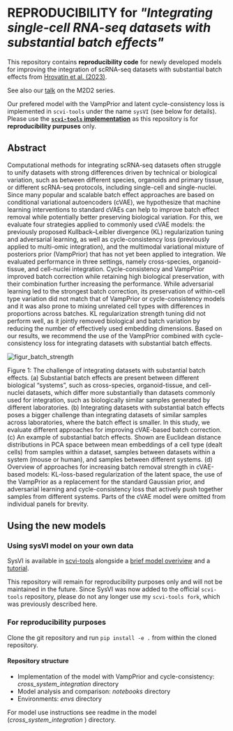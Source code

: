 # REPRODUCIBILITY for *"Integrating single-cell RNA-seq datasets with substantial batch effects"*

This repository contains **reproducibility code** for newly developed models for improving the integration of scRNA-seq datasets with substantial batch effects from [Hrovatin et al. (2023)](https://doi.org/10.1101/2023.11.03.565463). 

See also our [talk](https://www.youtube.com/watch?v=i-a4BjAn90E) on the M2D2 series. 

Our prefered model with the VampPrior and latent cycle-consistency loss is implemented in `scvi-tools` under the name `sysVI` (see below for details). Please use the **[`scvi-tools` implementation](https://docs.scvi-tools.org/en/stable/tutorials/notebooks/scrna/sysVI.html)** as this repository is for **reproducibility purpuses** only.

## Abstract

Computational methods for integrating scRNA-seq datasets often struggle to unify datasets with strong differences driven by technical or biological variation, such as between different species, organoids and primary tissue, or different scRNA-seq protocols, including single-cell and single-nuclei. Since many popular and scalable batch effect approaches are based on conditional variational autoencoders (cVAE), we hypothesize that machine learning interventions to standard cVAEs can help to improve batch effect removal while potentially better preserving biological variation. For this, we evaluate four strategies applied to commonly used cVAE models: the previously proposed Kullback–Leibler divergence (KL) regularization tuning and adversarial learning, as well as cycle-consistency loss (previously applied to multi-omic integration), and the multimodal variational mixture of posteriors prior (VampPrior) that has not yet been applied to integration. We evaluated performance in three settings, namely cross-species, organoid-tissue, and cell-nuclei integration. Cycle-consistency and VampPrior improved batch correction while retaining high biological preservation, with their combination further increasing the performance. While adversarial learning led to the strongest batch correction, its preservation of within-cell type variation did not match that of VampPrior or cycle-consistency models and it was also prone to mixing unrelated cell types with differences in proportions across batches. KL regularization strength tuning did not perform well, as it jointly removed biological and batch variation by reducing the number of effectively used embedding dimensions. Based on our results, we recommend the use of the VampPrior combined with cycle-consistency loss for integrating datasets with substantial batch effects. 

![figur_batch_strength](https://github.com/theislab/cross_system_integration/assets/47607471/ed9d1450-729d-441a-bf2f-730b7267fcbd)

Figure 1: The challenge of integrating datasets with substantial batch effects. (a) Substantial batch effects are present between different biological “systems”, such as cross-species, organoid-tissue, and cell-nuclei datasets, which differ more substantially than datasets commonly used for integration, such as biologically similar samples generated by different laboratories. (b) Integrating datasets with substantial batch effects poses a bigger challenge than integrating datasets of similar samples across laboratories, where the batch effect is smaller. In this study, we evaluate different approaches for improving cVAE-based batch correction. (c) An example of substantial batch effects. Shown are Euclidean distance distributions in PCA space between mean embeddings of a cell type (dealt cells) from samples within a dataset, samples between datasets within a system (mouse or human), and samples between different systems. (d) Overview of approaches for increasing batch removal strength in cVAE-based models: KL-loss-based regularization of the latent space, the use of the VampPrior as a replacement for the standard Gaussian prior, and adversarial learning and cycle-consistency loss that actively push together samples from different systems. Parts of the cVAE model were omitted from individual panels for brevity. 

## Using the new models

### Using sysVI model on your own data

SysVI is available in [scvi-tools](https://github.com/scverse/scvi-tools/tree/main) alongside a [brief model overiview](https://docs.scvi-tools.org/en/stable/user_guide/models/sysvi.html) and a [tutorial](https://docs.scvi-tools.org/en/stable/tutorials/notebooks/scrna/sysVI.html).

This repository will remain for reproducibility purposes only and will not be maintained in the future. Since SysVI was now added to the official `scvi-tools` repository, please do not any longer use my `scvi-tools fork`, which was previously described here.

### For reproducibility purposes

Clone the git repository and run `pip install -e .` from within the cloned repository.

#### Repository structure

- Implementation of the model with VampPrior and cycle-consistency: _cross_system_integration_ directory
- Model analysis and comparison: _notebooks_ directory
- Environments: _envs_ directory


For model use instructions see readme in the model (_cross_system_integration_ ) directory.

